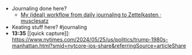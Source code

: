 - Journaling done here?
	- [My (ideal) workflow from daily journaling to Zettelkasten · musclesatz](https://www.musclesatz.com/articles/workflow-from-journaling-to-zettelkasten/#daily-journal-does-not-mean-bin "My (ideal) workflow from daily journaling to Zettelkasten · musclesatz")
- Keating stuff here? #journaling
- **13:35** [[quick capture]]:  https://www.nytimes.com/2024/05/25/us/politics/trump-1980s-manhattan.html?smid=nytcore-ios-share&referringSource=articleShare